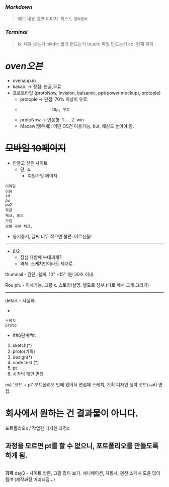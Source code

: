 ### *Markdown*
>제목
>내용
>링크 []()
>이미지 ![]()
>리스트 ```블라블라```

### *Terminal*
>ls: 내용 보는거
>mkdir: 폴더 만드는거
>touch: 파일 만드는거
>cd: 현재 위치
.

# ***oven오븐***
 * ovenapp.io
 * kakao. -> 장점: 한글,무료
 * 프로토타입
   {protoNow, Invision, balsamic, ppt(power mockup), protople}
    - protople -> 단점: 70% 이상이 유료.
    -                   10p, 무료
    - protoNow -> 반응형: 1. ... 2. win
    - Macaw(앵무새): 어떤 OS건 이용가능, but, 해상도 높아야 함.

# ~~모바일 10페이지~~
- 만들고 싶은 사이트
  - 단, 쇼
    - 회원가입 페이지
```
이메일
이름
id
pw
pw2
약관
체크, 동의
가입
성별 구분 체크.
```

* 옹기종기, 글씨 너무 작으면 불편. 어르신들!



___
* 6/2
  - 점심 다함께 부대찌개?
  - 과제: 스케치만이라도 제대로.

thumnail - 간단. 쉽게.
           10" ~15"
           1분 30초 이내.

Rou ph. - 이해가능.
          그림 x.
          스토리/설명.
          별도로 첨부.(따로 빼서 크게 그리기)

___

detail. - 사실화.

*
```
스케치
proto
```

+ ##6단계##.
1. sketch(*)
2. proto(기획)
3. design(*)
4. code test (*)
5. pt
6. 사장님 개인 면담

ex) '코드 + pt'
    포트폴리오 안에 있어서 면접때 스케치, 기획 디자인 생략
    코드(+pt) 면접.

# 회사에서 원하는 건 결과물이 아니다.
  포트폴리오x / 작업한 디자인 과정o

## 과정을 모르면 pt를 할 수 없으니, 포트폴리오를 만들도록 하게 됨.

######
********과제********
day3 - 사이트 방문, 그림 많이 보기.
       애니메이션, 자동차, 펜션 스케치 도움 많이 됨!!!
       (제작과정 머리터짐...)